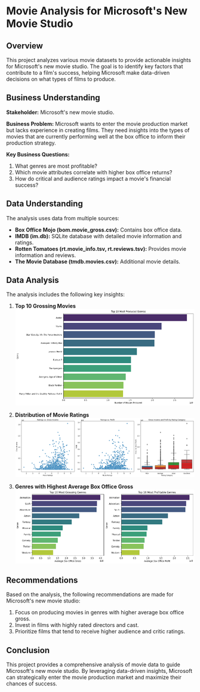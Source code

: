 # Movie Analysis for Microsoft's New Movie Studio

## Overview
This project analyzes various movie datasets to provide actionable insights for Microsoft's new movie studio. The goal is to identify key factors that contribute to a film's success, helping Microsoft make data-driven decisions on what types of films to produce.

## Business Understanding
**Stakeholder:** Microsoft's new movie studio.

**Business Problem:** Microsoft wants to enter the movie production market but lacks experience in creating films. They need insights into the types of movies that are currently performing well at the box office to inform their production strategy.

**Key Business Questions:**
1. What genres are most profitable?
2. Which movie attributes correlate with higher box office returns?
3. How do critical and audience ratings impact a movie's financial success?

## Data Understanding
The analysis uses data from multiple sources:
- **Box Office Mojo (bom.movie_gross.csv):** Contains box office data.
- **IMDB (im.db):** SQLite database with detailed movie information and ratings.
- **Rotten Tomatoes (rt.movie_info.tsv, rt.reviews.tsv):** Provides movie information and reviews.
- **The Movie Database (tmdb.movies.csv):** Additional movie details.

## Data Analysis
The analysis includes the following key insights:

1. **Top 10 Grossing Movies**
![Top 10 Grossing Movies](images/top_10_grossing_movies.png)

2. **Distribution of Movie Ratings**
![Distribution of Movie Ratings](images/distribution_movie_rating.png)

3. **Genres with Highest Average Box Office Gross**
![Genres with Highest Gross](images/top_10_grossing_genres.png)

## Recommendations
Based on the analysis, the following recommendations are made for Microsoft's new movie studio:
1. Focus on producing movies in genres with higher average box office gross.
2. Invest in films with highly rated directors and cast.
3. Prioritize films that tend to receive higher audience and critic ratings.

## Conclusion
This project provides a comprehensive analysis of movie data to guide Microsoft's new movie studio. By leveraging data-driven insights, Microsoft can strategically enter the movie production market and maximize their chances of success.

